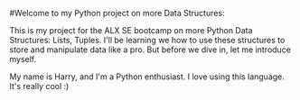  #Welcome to my Python project on more Data Structures:

This is my project for the ALX SE bootcamp on more Python Data Structures: Lists, Tuples. I'll be learning we how to use these structures to store and manipulate data like a pro. But before we dive in, let me introduce myself.

My name is Harry, and I'm a Python enthusiast. I love using this language. It's really cool :)
